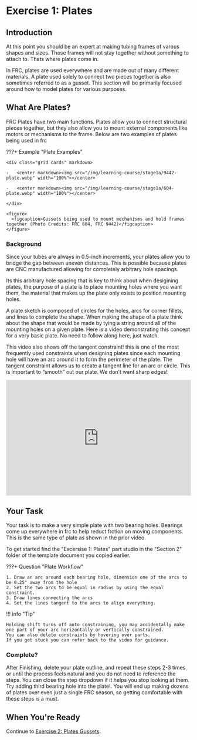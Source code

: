 # Exercise 1: Plates

## Introduction

At this point you should be an expert at making tubing frames of varous shapes and sizes. These frames will not stay together without something to attach to. Thats where plates come in.

In FRC, plates are used everywhere and are made out of many different materials. A plate used solely to connect two pieces together is also sometimes referred to as a gusset. This section will be primarily focused around how to model plates for various purposes.

## What Are Plates?

FRC Plates have two main functions. Plates allow you to connect structural pieces together, but they also allow you to mount external components like motors or mechanisms to the frame. Below are two examples of plates being used in frc

???+ Example "Plate Examples"

    <div class="grid cards" markdown>

    -   <center markdown><img src="/img/learning-course/stage1a/9442-plate.webp" width="100%"></center>

    -   <center markdown><img src="/img/learning-course/stage1a/604-plate.webp" width="100%"></center>

    </div>

    <figure>
      <figcaption>Gussets being used to mount mechanisms and hold frames together (Photo Credits: FRC 604, FRC 9442)</figcaption>
    </figure>

### Background

Since your tubes are always in 0.5-inch increments, your plates allow you to bridge the gap between uneven distances. This is possible because plates are CNC manufactured allowing for completely arbitrary hole spacings.

Its this arbitrary hole spacing that is key to think about when desigining plates, the purpose of a plate is to place mounting holes where you want them, the material that makes up the plate only exists to position mounting holes.

A plate sketch is composed of circles for the holes, arcs for corner fillets, and lines to complete the shape. When making the shape of a plate think about the shape that would be made by tying a string around all of the mounting holes on a given plate. Here is a video demonstrating this concept for a very basic plate. No need to follow along here, just watch.

This video also shows off the tangent constraint! this is one of the most frequently used constraints when designing plates since each mounting hole will have an arc around it to form the perimeter of the plate. The tangent constraint allows us to create a tangent line for an arc or circle. This is important to “smooth” out our plate. We don’t want sharp edges!

<iframe width="100%" height="315" src="https://www.youtube.com/embed/0a5A_xZJ3sw" title="YouTube video player" frameborder="0" allow="accelerometer; autoplay; clipboard-write; encrypted-media; gyroscope; picture-in-picture; web-share" allowfullscreen></iframe>

## Your Task
  
Your task is to make a very simple plate with two bearing holes. Bearings come up everywhere in frc to help reduct frction on moving components. This is the same type of plate as shown in the prior video.

To get started find the "Excersise 1: Plates" part studio in the "Section 2" folder of the template document you copied earlier.

???+ Question "Plate Workflow"

    1. Draw an arc around each bearing hole, dimension one of the arcs to be 0.25" away from the hole 
    2. Set the two arcs to be equal in radius by using the equal constraint.
    3. Draw lines connecting the arcs
    4. Set the lines tangent to the arcs to align everything.

!!! info "Tip"

    Holding shift turns off auto constraining, you may accidentally make one part of your arc horizontally or vertically constrained.
    You can also delete constraints by hovering over parts.
    If you get stuck you can refer back to the video for guidance.

### Complete?

After Finishing, delete your plate outline, and repeat these steps 2-3 times or until the process feels natural and you do not need to reference the steps. You can close the step dropdown if it helps you stop looking at them. Try adding third bearing hole into the plate!. You will end up making dozens of plates over even just a single FRC season, so getting comfortable with these steps is a must.


## When You're Ready

Continue to [Exercise 2: Plates Gussets](section2-exercise2.md).
